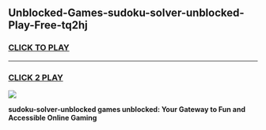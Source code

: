 
## Unblocked-Games-sudoku-solver-unblocked-Play-Free-tq2hj
<h3>
<a href="https://premium76.site?title=sudoku-solver-unblocked&ref=21A">CLICK TO PLAY</a></h3>
<hr>

<h3>
<a href="https://premium76.site?title=sudoku-solver-unblocked&ref=21A">CLICK 2 PLAY</a>
  
</h3>

<a href="https://premium76.site?title=sudoku-solver-unblocked&ref=21A"><img src="https://clearcache.store/games.png"></a>


**sudoku-solver-unblocked games unblocked: Your Gateway to Fun and Accessible Online Gaming**
